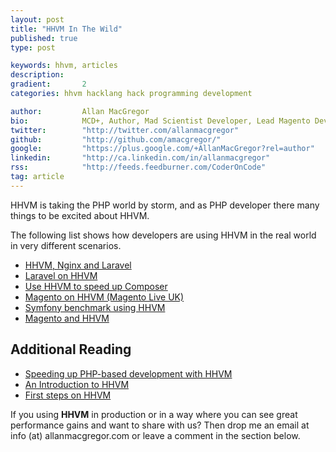 ```yaml
---
layout: post
title: "HHVM In The Wild"
published: true
type: post

keywords: hhvm, articles
description:
gradient: 		2
categories: hhvm hacklang hack programming development

author: 		Allan MacGregor
bio: 			MCD+, Author, Mad Scientist Developer, Lead Magento Developer @demacmedia.
twitter: 		"http://twitter.com/allanmacgregor"
github: 		"http://github.com/amacgregor/"
google: 		"https://plus.google.com/+AllanMacGregor?rel=author"
linkedin: 		"http://ca.linkedin.com/in/allanmacgregor"
rss: 			"http://feeds.feedburner.com/CoderOnCode"
tag: article
---
```


HHVM is taking the PHP world by storm, and as PHP developer there many things to be excited about HHVM.

The following list shows how developers are using HHVM in the real world in very different scenarios.

- [HHVM, Nginx and Laravel](http://fideloper.com/hhvm-nginx-laravel)
- [Laravel on HHVM](http://dmiller.io/blog/2014/01/04/laravel-on-hhvm/)
- [Use HHVM to speed up Composer](http://markvaneijk.com/use-hhvm-to-speed-up-composer)
- [Magento on HHVM (Magento Live UK)](https://docs.google.com/presentation/d/18HIS06kjYjVR5Km9JiSu0iZcSIHlQIEP3C4--hFfcfE/edit?pli=1#slide=id.p16)
- [Symfony benchmark using HHVM](http://www.alexfu.it/2013/10/22/symfony-benchmark-on-hhvm.html)
- [Magento and HHVM](http://coderoncode.com/2014/02/17/magento-hhvm.html)



## Additional Reading
- [Speeding up PHP-based development with HHVM](https://www.facebook.com/notes/facebook-engineering/speeding-up-php-based-development-with-hiphop-vm/10151170460698920)
- [An Introduction to HHVM](http://coderoncode.com/2013/07/24/introduction-hhvm.html)
- [First steps on HHVM](http://coderoncode.com/2013/07/27/first-steps-on-hhvm.html)

If you using **HHVM** in production or in a way where you can see great performance gains and want to share with us? Then drop me an email at info (at) allanmacgregor.com or leave a comment in the section below.

